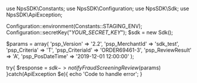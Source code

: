 use NpsSDK\Constants;
use NpsSDK\Configuration;
use NpsSDK\Sdk;
use NpsSDK\ApiException;

Configuration::environment(Constants::STAGING_ENV);
Configuration::secretKey("_YOUR_SECRET_KEY_");
$sdk = new Sdk();

$params = array(
    'psp_Version' => '2.2',
    'psp_MerchantId' => 'sdk_test',
    'psp_Criteria' => 'T',
    'psp_CriteriaId' => 'ORDER69461-3',
    'psp_ReviewResult' => 'A',
    'psp_PosDateTime' => '2019-12-01 12:00:00'
);

try{ 
    $response = $sdk->notifyFraudScreeningReview($params) 
}catch(ApiException $e){ 
    echo 'Code to handle error'; 
} 
